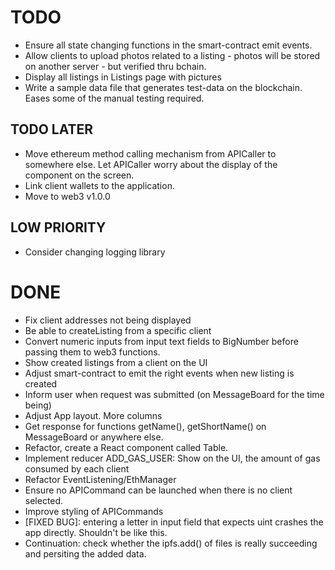 # TODO

* Ensure all state changing functions in the smart-contract emit events.
* Allow clients to upload photos related to a listing - photos will be stored on another server - but verified thru bchain.
* Display all listings in Listings page with pictures
* Write a sample data file that generates test-data on the blockchain. Eases some of the manual testing required. 

## TODO LATER

* Move ethereum method calling mechanism from APICaller to somewhere else. Let APICaller worry about the display of the component on the screen.
* Link client wallets to the application.
* Move to web3 v1.0.0

## LOW PRIORITY

* Consider changing logging library

# DONE

* Fix client addresses not being displayed
* Be able to createListing from a specific client
* Convert numeric inputs from input text fields to BigNumber before passing them to web3 functions.
* Show created listings from a client on the UI
* Adjust smart-contract to emit the right events when new listing is created
* Inform user when request was submitted (on MessageBoard for the time being)
* Adjust App layout. More columns
* Get response for functions getName(), getShortName() on MessageBoard or anywhere else.
* Refactor, create a React component called Table.
* Implement reducer ADD_GAS_USER: Show on the UI, the amount of gas consumed by each client
* Refactor EventListening/EthManager
* Ensure no APICommand can be launched when there is no client selected.
* Improve styling of APICommands
* [FIXED BUG]: entering a letter in input field that expects uint crashes the app directly. Shouldn't be like this.
* Continuation: check whether the ipfs.add() of files is really succeeding and persiting the added data.